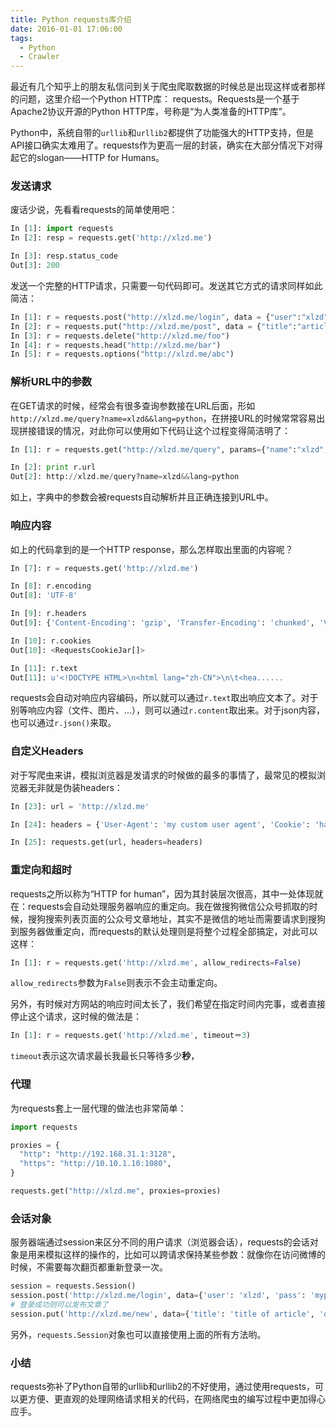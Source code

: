 ```yaml
---
title: Python requests库介绍
date: 2016-01-01 17:06:00
tags:
  - Python
  - Crawler
---
```


最近有几个知乎上的朋友私信问到关于爬虫爬取数据的时候总是出现这样或者那样的问题，这里介绍一个Python HTTP库： requests。Requests是一个基于Apache2协议开源的Python HTTP库，号称是“为人类准备的HTTP库”。

Python中，系统自带的`urllib`和`urllib2`都提供了功能强大的HTTP支持，但是API接口确实太难用了。requests作为更高一层的封装，确实在大部分情况下对得起它的slogan——HTTP for Humans。

### 发送请求

废话少说，先看看requests的简单使用吧：
```Python
In [1]: import requests  
In [2]: resp = requests.get('http://xlzd.me')

In [3]: resp.status_code
Out[3]: 200
```


<!--more-->


发送一个完整的HTTP请求，只需要一句代码即可。发送其它方式的请求同样如此简洁：
```Python
In [1]: r = requests.post("http://xlzd.me/login", data = {"user":"xlzd", "pass": "mypassword"})
In [2]: r = requests.put("http://xlzd.me/post", data = {"title":"article"})
In [3]: r = requests.delete("http://xlzd.me/foo")
In [4]: r = requests.head("http://xlzd.me/bar")
In [5]: r = requests.options("http://xlzd.me/abc")
```


### 解析URL中的参数
在GET请求的时候，经常会有很多查询参数接在URL后面，形如`http://xlzd.me/query?name=xlzd&&lang=python`，在拼接URL的时候常常容易出现拼接错误的情况，对此你可以使用如下代码让这个过程变得简洁明了：
```Python
In [1]: r = requests.get("http://xlzd.me/query", params={"name":"xlzd", "lang": "python"})

In [2]: print r.url
Out[2]: http://xlzd.me/query?name=xlzd&&lang=python
```
如上，字典中的参数会被requests自动解析并且正确连接到URL中。


### 响应内容
如上的代码拿到的是一个HTTP response，那么怎样取出里面的内容呢？
```Python
In [7]: r = requests.get('http://xlzd.me')

In [8]: r.encoding
Out[8]: 'UTF-8'

In [9]: r.headers
Out[9]: {'Content-Encoding': 'gzip', 'Transfer-Encoding': 'chunked', 'Vary': 'Accept-Encoding', 'Server': 'nginx', 'Connection': 'keep-alive', 'Date': 'Fri, 11 Dec 2015 06:42:31 GMT', 'Content-Type': 'text/html; charset=UTF-8', 'X-Pingback': 'http://xlzd.me/action/xmlrpc'}

In [10]: r.cookies
Out[10]: <RequestsCookieJar[]>

In [11]: r.text
Out[11]: u'<!DOCTYPE HTML>\n<html lang="zh-CN">\n\t<hea......
```
requests会自动对响应内容编码，所以就可以通过`r.text`取出响应文本了。对于别等响应内容（文件、图片、...），则可以通过`r.content`取出来。对于json内容，也可以通过`r.json()`来取。


### 自定义Headers
对于写爬虫来讲，模拟浏览器是发请求的时候做的最多的事情了，最常见的模拟浏览器无非就是伪装headers：
```Python
In [23]: url = 'http://xlzd.me'

In [24]: headers = {'User-Agent': 'my custom user agent', 'Cookie': 'haha'}

In [25]: requests.get(url, headers=headers)
```

### 重定向和超时
requests之所以称为“HTTP for human”，因为其封装层次很高，其中一处体现就在：requests会自动处理服务器响应的重定向。我在做搜狗微信公众号抓取的时候，搜狗搜索列表页面的公众号文章地址，其实不是微信的地址而需要请求到搜狗到服务器做重定向，而requests的默认处理则是将整个过程全部搞定，对此可以这样：
```Python
In [1]: r = requests.get('http://xlzd.me', allow_redirects=False)
```
`allow_redirects`参数为`False`则表示不会主动重定向。


另外，有时候对方网站的响应时间太长了，我们希望在指定时间内完事，或者直接停止这个请求，这时候的做法是：
```Python
In [1]: r = requests.get('http://xlzd.me', timeout＝3)
```
`timeout`表示这次请求最长我最长只等待多少**秒**，


### 代理
为requests套上一层代理的做法也非常简单：
```Python
import requests

proxies = {
  "http": "http://192.168.31.1:3128",
  "https": "http://10.10.1.10:1080",
}

requests.get("http://xlzd.me", proxies=proxies)
```


### 会话对象
服务器端通过session来区分不同的用户请求（浏览器会话），requests的会话对象是用来模拟这样的操作的，比如可以跨请求保持某些参数：就像你在访问微博的时候，不需要每次翻页都重新登录一次。

```Python
session = requests.Session()
session.post('http://xlzd.me/login', data={'user': 'xlzd', 'pass': 'mypassword'})
# 登录成功则可以发布文章了
session.put('http://xlzd.me/new', data={'title': 'title of article', 'data': 'content'})
```
另外，`requests.Session`对象也可以直接使用上面的所有方法哟。


### 小结
requests弥补了Python自带的urllib和urllib2的不好使用，通过使用requests，可以更方便、更直观的处理网络请求相关的代码，在网络爬虫的编写过程中更加得心应手。
